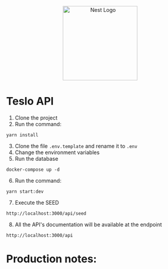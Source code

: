 <p align="center">
  <a href="http://nestjs.com/" target="blank"><img src="https://nestjs.com/img/logo-small.svg" width="200" alt="Nest Logo" /></a>
</p>

# Teslo API

1. Clone the project
2. Run the command: 

```
yarn install
```
3. Clone the file ```.env.template``` and rename it to ```.env```
4. Change the environment variables
5. Run the database

```
docker-compose up -d
```

6. Run the command: 

```
yarn start:dev
```

7. Execute the SEED

```
http://localhost:3000/api/seed
```

8. All the API's documentation will be available at the endpoint

```
http://localhost:3000/api
```

# Production notes:
